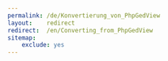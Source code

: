 ```yaml
---
permalink: /de/Konvertierung_von_PhpGedView
layout:    redirect
redirect:  /en/Converting_from_PhpGedView
sitemap:
    exclude: yes
---
```

